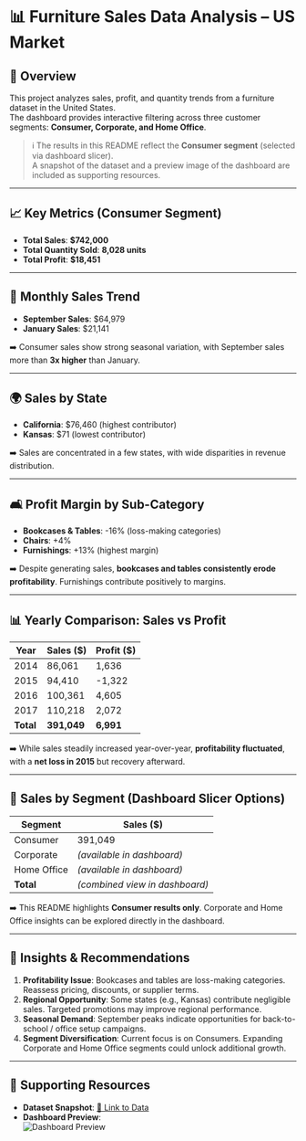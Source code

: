 # 📊 Furniture Sales Data Analysis – US Market  

## 📌 Overview  
This project analyzes sales, profit, and quantity trends from a furniture dataset in the United States.  
The dashboard provides interactive filtering across three customer segments: **Consumer, Corporate, and Home Office**.  

> ℹ️ The results in this README reflect the **Consumer segment** (selected via dashboard slicer).  
> A snapshot of the dataset and a preview image of the dashboard are included as supporting resources.  

---

## 📈 Key Metrics (Consumer Segment)  
- **Total Sales**: **$742,000**  
- **Total Quantity Sold**: **8,028 units**  
- **Total Profit**: **$18,451**  

---

## 📅 Monthly Sales Trend  
- **September Sales**: $64,979  
- **January Sales**: $21,141  

➡️ Consumer sales show strong seasonal variation, with September sales more than **3x higher** than January.  

---

## 🌍 Sales by State  
- **California**: $76,460 (highest contributor)  
- **Kansas**: $71 (lowest contributor)  

➡️ Sales are concentrated in a few states, with wide disparities in revenue distribution.  

---

## 🛋️ Profit Margin by Sub-Category  
- **Bookcases & Tables**: -16% (loss-making categories)  
- **Chairs**: +4%  
- **Furnishings**: +13% (highest margin)  

➡️ Despite generating sales, **bookcases and tables consistently erode profitability**. Furnishings contribute positively to margins.  

---

## 📊 Yearly Comparison: Sales vs Profit  

| Year | Sales ($) | Profit ($) |
|------|-----------|------------|
| 2014 | 86,061    | 1,636      |
| 2015 | 94,410    | -1,322     |
| 2016 | 100,361   | 4,605      |
| 2017 | 110,218   | 2,072      |
| **Total** | **391,049** | **6,991** |

➡️ While sales steadily increased year-over-year, **profitability fluctuated**, with a **net loss in 2015** but recovery afterward.  

---

## 👥 Sales by Segment (Dashboard Slicer Options)  

| Segment      | Sales ($) |
|--------------|-----------|
| Consumer     | 391,049   |
| Corporate    | *(available in dashboard)* |
| Home Office  | *(available in dashboard)* |
| **Total**    | *(combined view in dashboard)* |

➡️ This README highlights **Consumer results only**. Corporate and Home Office insights can be explored directly in the dashboard.  

---

## 📌 Insights & Recommendations  

1. **Profitability Issue**: Bookcases and tables are loss-making categories. Reassess pricing, discounts, or supplier terms.  
2. **Regional Opportunity**: Some states (e.g., Kansas) contribute negligible sales. Targeted promotions may improve regional performance.  
3. **Seasonal Demand**: September peaks indicate opportunities for back-to-school / office setup campaigns.  
4. **Segment Diversification**: Current focus is on Consumers. Expanding Corporate and Home Office segments could unlock additional growth.  

---

## 📂 Supporting Resources  
- **Dataset Snapshot**: [🔗 Link to Data](#)  
- **Dashboard Preview**:  
  ![Dashboard Preview](dashboard_image.png)  


